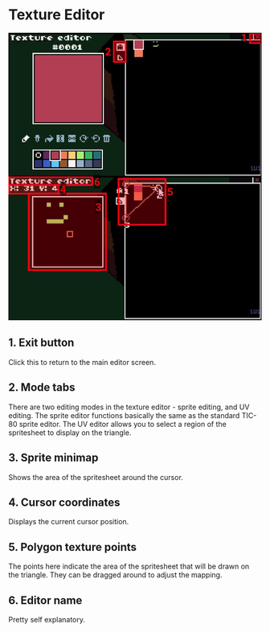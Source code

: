 # Texture Editor

![Texture Editor, with controls marked](img/textureeditor.jpg)

## 1. Exit button
Click this to return to the main editor screen.

## 2. Mode tabs
There are two editing modes in the texture editor - sprite editing, and UV editing.
The sprite editor functions basically the same as the standard TIC-80 sprite editor.
The UV editor allows you to select a region of the spritesheet to display on the triangle.

## 3. Sprite minimap
Shows the area of the spritesheet around the cursor.

## 4. Cursor coordinates
Displays the current cursor position.

## 5. Polygon texture points
The points here indicate the area of the spritesheet that will be drawn on the triangle.
They can be dragged around to adjust the mapping.

## 6. Editor name
Pretty self explanatory.

